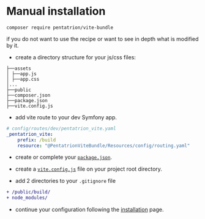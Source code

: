 # Manual installation

```console
composer require pentatrion/vite-bundle
```

if you do not want to use the recipe or want to see in depth what is modified by it.

- create a directory structure for your js/css files:

```
├──assets
│ ├──app.js
│ ├──app.css
│...
├──public
├──composer.json
├──package.json
├──vite.config.js
```

- add vite route to your dev Symfony app.
```yaml
# config/routes/dev/pentatrion_vite.yaml
_pentatrion_vite:
    prefix: /build
    resource: "@PentatrionViteBundle/Resources/config/routing.yaml"
```

- create or complete your [`package.json`](https://github.com/lhapaipai/vite-bundle/blob/main/install/package.json).

- create a [`vite.config.js`](https://github.com/lhapaipai/vite-bundle/blob/main/install/vite.config.js) file on your project root directory.

- add 2 directories to your `.gitignore` file

```diff
+ /public/build/
+ node_modules/
```

- continue your configuration following the [installation](/guide/installation.html#installation) page.
